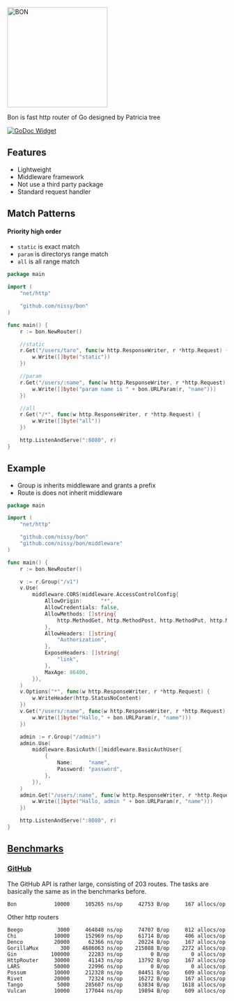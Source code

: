 <img alt="BON" src="https://nissy.github.io/bon/bon.svg" width="230" />

Bon is fast http router of Go designed by Patricia tree
 
 [![GoDoc Widget]][GoDoc]

## Features
 - Lightweight
 - Middleware framework
 - Not use a third party package
 - Standard request handler

## Match Patterns

#### Priority high order
 - `static` is exact match
 - `param` is directorys range match
 - `all` is all range match

```go
package main

import (
	"net/http"

	"github.com/nissy/bon"
)

func main() {
	r := bon.NewRouter()

	//static
	r.Get("/users/taro", func(w http.ResponseWriter, r *http.Request) {
		w.Write([]byte("static"))
	})

	//param
	r.Get("/users/:name", func(w http.ResponseWriter, r *http.Request) {
		w.Write([]byte("param name is " + bon.URLParam(r, "name")))
	})

	//all
	r.Get("/*", func(w http.ResponseWriter, r *http.Request) {
		w.Write([]byte("all"))
	})

	http.ListenAndServe(":8080", r)
}
```

## Example
- Group is inherits middleware and grants a prefix
- Route is does not inherit middleware

```go
package main

import (
	"net/http"

	"github.com/nissy/bon"
	"github.com/nissy/bon/middleware"
)

func main() {
	r := bon.NewRouter()

	v := r.Group("/v1")
	v.Use(
		middleware.CORS(middleware.AccessControlConfig{
			AllowOrigin:      "*",
			AllowCredentials: false,
			AllowMethods: []string{
				http.MethodGet, http.MethodPost, http.MethodPut, http.MethodDelete, http.MethodOptions,
			},
			AllowHeaders: []string{
				"Authorization",
			},
			ExposeHeaders: []string{
				"link",
			},
			MaxAge: 86400,
		}),
	)
	v.Options("*", func(w http.ResponseWriter, r *http.Request) {
		w.WriteHeader(http.StatusNoContent)
	})
	v.Get("/users/:name", func(w http.ResponseWriter, r *http.Request) {
		w.Write([]byte("Hallo," + bon.URLParam(r, "name")))
	})

	admin := r.Group("/admin")
	admin.Use(
		middleware.BasicAuth([]middleware.BasicAuthUser{
			{
				Name:     "name",
				Password: "password",
			},
		}),
	)
	admin.Get("/users/:name", func(w http.ResponseWriter, r *http.Request) {
		w.Write([]byte("Hallo, admin " + bon.URLParam(r, "name")))
	})

	http.ListenAndServe(":8080", r)
}
```

## [Benchmarks](https://github.com/nissy/go-http-routing-benchmark)

### [GitHub](http://developer.github.com/v3/)

The GitHub API is rather large, consisting of 203 routes. The tasks are basically the same as in the benchmarks before.

```
Bon            10000     105265 ns/op     42753 B/op     167 allocs/op
```

Other http routers
```
Beego           3000     464848 ns/op     74707 B/op     812 allocs/op
Chi            10000     152969 ns/op     61714 B/op     406 allocs/op
Denco          20000      62366 ns/op     20224 B/op     167 allocs/op
GorillaMux       300    4686063 ns/op    215088 B/op    2272 allocs/op
Gin           100000      22283 ns/op         0 B/op       0 allocs/op
HttpRouter     30000      41143 ns/op     13792 B/op     167 allocs/op
LARS           50000      22996 ns/op         0 B/op       0 allocs/op
Possum         10000     212328 ns/op     84451 B/op     609 allocs/op
Rivet          20000      72324 ns/op     16272 B/op     167 allocs/op
Tango           5000     285607 ns/op     63834 B/op    1618 allocs/op
Vulcan         10000     177044 ns/op     19894 B/op     609 allocs/op
```

[GoDoc]: https://godoc.org/github.com/nissy/bon
[GoDoc Widget]: https://godoc.org/github.com/nissy/bon?status.svg
